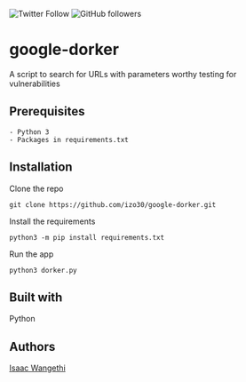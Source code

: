 ![Twitter Follow](https://img.shields.io/twitter/follow/isaacwangethi30?label=Follow%20%40isaacwangethi30&style=social)
![GitHub followers](https://img.shields.io/github/followers/izo30?label=Follow&style=social)

# google-dorker
A script to search for URLs with parameters worthy testing for vulnerabilities

## Prerequisites
```
- Python 3
- Packages in requirements.txt
```

## Installation
Clone the repo
```
git clone https://github.com/izo30/google-dorker.git
```
Install the requirements
```
python3 -m pip install requirements.txt
```
Run the app
```
python3 dorker.py
```

## Built with
Python

## Authors
[Isaac Wangethi](https://github.com/izo30 "Isaac Wangethi")
